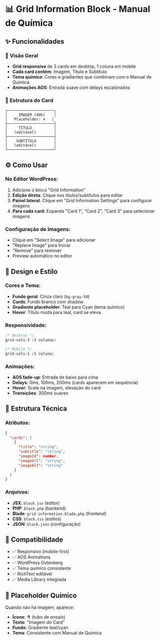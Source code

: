 # 📊 Grid Information Block - Manual de Química

## ✨ Funcionalidades

### 🎯 **Visão Geral**
- **Grid responsivo** de 3 cards em desktop, 1 coluna em mobile
- **Cada card contém**: Imagem, Título e Subtítulo
- **Tema químico**: Cores e gradientes que combinam com o Manual de Química
- **Animações AOS**: Entrada suave com delays escalonados

### 🧩 **Estrutura do Card**
```
┌─────────────────────┐
│     IMAGEM (48h)    │
│   Placeholder: ⚗️   │
├─────────────────────┤
│     TÍTULO          │
│   (editável)        │
├─────────────────────┤
│    SUBTÍTULO        │
│   (editável)        │
└─────────────────────┘
```

## ⚙️ **Como Usar**

### **No Editor WordPress:**
1. Adicione o bloco "Grid Information"
2. **Edição direta**: Clique nos títulos/subtítulos para editar
3. **Painel lateral**: Clique em "Grid Information Settings" para configurar imagens
4. **Para cada card**: Expanda "Card 1", "Card 2", "Card 3" para selecionar imagens

### **Configuração de Imagens:**
- Clique em "Select Image" para adicionar
- "Replace Image" para trocar
- "Remove" para remover
- Preview automático no editor

## 🎨 **Design e Estilo**

### **Cores e Tema:**
- **Fundo geral**: Cinza claro (`bg-gray-50`)
- **Cards**: Fundo branco com shadow
- **Gradiente placeholder**: Teal para Cyan (tema químico)
- **Hover**: Título muda para teal, card se eleva

### **Responsividade:**
```css
/* Desktop */
grid-cols-3 (3 colunas)

/* Mobile */
grid-cols-1 (1 coluna)
```

### **Animações:**
- **AOS fade-up**: Entrada de baixo para cima
- **Delays**: 0ms, 100ms, 200ms (cards aparecem em sequência)
- **Hover**: Scale na imagem, elevação do card
- **Transições**: 300ms suaves

## 🔧 **Estrutura Técnica**

### **Atributos:**
```json
{
  "cards": [
    {
      "title": "string",
      "subtitle": "string", 
      "imageId": number,
      "imageUrl": "string",
      "imageAlt": "string"
    }
  ]
}
```

### **Arquivos:**
- **JSX**: `block.jsx` (editor)
- **PHP**: `block.php` (backend)
- **Blade**: `grid-information.blade.php` (frontend)
- **CSS**: `block.css` (estilos)
- **JSON**: `block.json` (configuração)

## 📱 **Compatibilidade**
- ✅ Responsivo (mobile-first)
- ✅ AOS Animations
- ✅ WordPress Gutenberg
- ✅ Tema químico consistente
- ✅ RichText editável
- ✅ Media Library integrada

## 🧪 **Placeholder Químico**
Quando não há imagem, aparece:
- **Ícone**: ⚗️ (tubo de ensaio)
- **Texto**: "Imagem do Card"
- **Fundo**: Gradiente teal/cyan
- **Tema**: Consistente com Manual de Química
